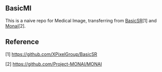 ## BasicMI

This is a naive repo for Medical Image, transferring from [BasicSR](https://github.com/XPixelGroup/BasicSR)[1] and [Monai](https://github.com/Project-MONAI/MONAI)[2]. 

## Reference

[1] https://github.com/XPixelGroup/BasicSR

[2] https://github.com/Project-MONAI/MONAI